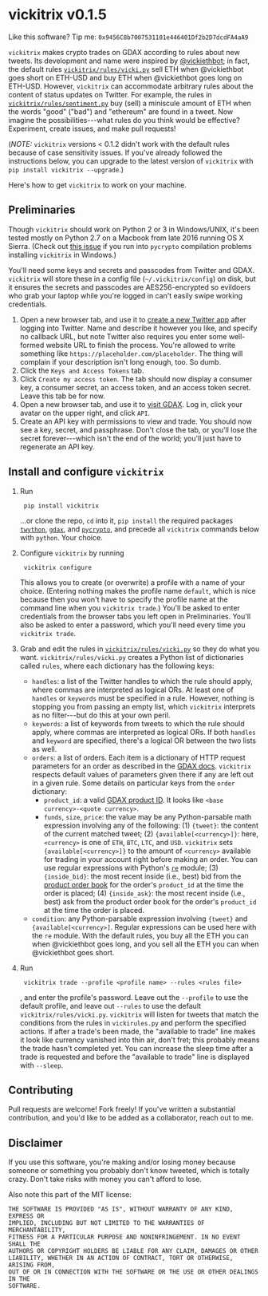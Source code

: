 # vickitrix v0.1.5

Like this software? Tip me: `0x9456C8b7007531101e446401Df2b2D7dcdFA4aA9`

`vickitrix` makes crypto trades on GDAX according to rules about new tweets. Its development and name were inspired by [@vickiethbot](https://twitter.com/vickiethbot); in fact, the default rules [`vickitrix/rules/vicki.py`](vickitrix/rules/vicki.py) sell ETH when @vickiethbot goes short on ETH-USD and buy ETH when @vickiethbot goes long on ETH-USD. However, `vickitrix` can accommodate arbitrary rules about the content of status updates on Twitter. For example, the rules in [`vickitrix/rules/sentiment.py`](vickitrix/rules/sentiment.py) buy (sell) a miniscule amount of ETH when the words "good" ("bad") and "ethereum" are found in a tweet. Now imagine the possibilities---what rules do you think would be effective? Experiment, create issues, and make pull requests!

(*NOTE:* `vickitrix` versions < 0.1.2 didn't work with the default rules because of case sensitivity issues. If you've already followed the instructions below, you can upgrade to the latest version of `vickitrix` with `pip install vickitrix --upgrade`.)

Here's how to get `vickitrix` to work on your machine.

## Preliminaries

Though `vickitrix` should work on Python 2 or 3 in Windows/UNIX, it's been tested mostly on Python 2.7 on a Macbook from late 2016 running OS X Sierra. (Check out [this issue](https://github.com/nellore/vickitrix/issues/1) if you run into `pycrypto` compilation problems installing `vickitrix` in Windows.)

You'll need some keys and secrets and passcodes from Twitter and GDAX. `vickitrix` will store these in a config file (`~/.vickitrix/config`) on disk, but it ensures the secrets and passcodes are AES256-encrypted so evildoers who grab your laptop while you're logged in can't easily swipe working credentials.

1. Open a new browser tab, and use it to [create a new Twitter app](https://apps.twitter.com/) after logging into Twitter. Name and describe it however you like, and specify no callback URL, but note Twitter also requires you enter some well-formed website URL to finish the process. You're allowed to write something like `https://placeholder.com/placeholder`. The thing will complain if your description isn't long enough, too. So dumb.
2. Click the `Keys and Access Tokens` tab.
3. Click `Create my access token`. The tab should now display a consumer key, a consumer secret, an access token, and an access token secret. Leave this tab be for now.
4. Open a new browser tab, and use it to [visit GDAX](https://gdax.com). Log in, click your avatar on the upper right, and click `API`.
5. Create an API key with permissions to view and trade. You should now see a key, secret, and passphrase. Don't close the tab, or you'll lose the secret forever---which isn't the end of the world; you'll just have to regenerate an API key.

## Install and configure `vickitrix`
1. Run

        pip install vickitrix
   ...or clone the repo, `cd` into it, `pip install` the required packages [`twython`](https://github.com/ryanmcgrath/twython), [`gdax`](https://github.com/danpaquin/GDAX-Python), and [`pycrypto`](https://pypi.python.org/pypi/pycrypto), and precede all `vickitrix` commands below with `python`. Your choice.
2. Configure `vickitrix` by running

        vickitrix configure
    This allows you to create (or overwrite) a profile with a name of your choice. (Entering nothing makes the profile name `default`, which is nice because then you won't have to specify the profile name at the command line when you `vickitrix trade`.) You'll be asked to enter credentials from the browser tabs you left open in Preliminaries. You'll also be asked to enter a password, which you'll need every time you `vickitrix trade`.
3. Grab and edit the rules in [`vickitrix/rules/vicki.py`](vickitrix/rules/vicki.py) so they do what you want. `vickitrix/rules/vicki.py` creates a Python list of dictionaries called `rules`, where each dictionary has the following keys:
    * `handles`: a list of the Twitter handles to which the rule should apply, where commas are interpreted as logical ORs. At least one of `handles` or `keywords` must be specified in a rule. However, nothing is stopping you from passing an empty list, which `vickitrix` interprets as no filter---but do this at your own peril.
    * `keywords`: a list of keywords from tweets to which the rule should apply, where commas are interpreted as logical ORs. If both `handles` and `keyword` are specified, there's a logical OR between the two lists as well.
    * `orders`: a list of orders. Each item is a dictionary of HTTP request parameters for an order as described in the [GDAX docs](https://docs.gdax.com/#orders). `vickitrix` respects default values of parameters given there if any are left out in a given rule. Some details on particular keys from the `order` dictionary:
        * `product_id`: a valid [GDAX product ID](https://docs.gdax.com/#products). It looks like `<base currency>-<quote currency>`.
        * `funds`, `size`, `price`: the value may be any Python-parsable math expression involving any of the following: (1) `{tweet}`: the content of the current matched tweet; (2) `{available[<currency>]}`: here, `<currency>` is one of `ETH`, `BTC`, `LTC`, and `USD`. `vickitrix` sets `{available[<currency>]}` to the amount of `<currency>` available for trading in your account right before making an order. You can use regular expressions with Python's [`re`](https://docs.python.org/2/library/re.html) module; (3) `{inside_bid}`: the most recent inside (i.e., best) bid from the [product order book](https://docs.gdax.com/#get-product-order-book) for the order's `product_id` at the time the order is placed; (4) `{inside_ask}`: the most recent inside (i.e., best) ask from the product order book for the order's `product_id` at the time the order is placed.
    * `condition`: any Python-parsable expression involving `{tweet}` and `{available[<currency>]`. Regular expressions can be used here with the `re` module.
With the default rules, you buy all the ETH you can when @vickiethbot goes long, and you sell all the ETH you can when @vickiethbot goes short.
4. Run
        
        vickitrix trade --profile <profile name> --rules <rules file>
        
   , and enter the profile's password. Leave out the `--profile` to use the default profile, and leave out `--rules` to use the default `vickitrix/rules/vicki.py`. `vickitrix` will listen for tweets that match the conditions from the rules in `vickirules.py` and perform the specified actions.
   If after a trade's been made, the "available to trade" line makes it look like currency vanished into thin air, don't fret; this probably means the trade hasn't completed yet. You can increase the sleep time after a trade is requested and before the "available to trade" line is displayed with `--sleep`.

## Contributing

Pull requests are welcome! Fork freely! If you've written a substantial contribution, and you'd like to be added as a collaborator, reach out to me.

## Disclaimer

If you use this software, you're making and/or losing money because someone or something you probably don't know tweeted, which is totally crazy. Don't take risks with money you can't afford to lose.

Also note this part of the MIT license:
```
THE SOFTWARE IS PROVIDED "AS IS", WITHOUT WARRANTY OF ANY KIND, EXPRESS OR
IMPLIED, INCLUDING BUT NOT LIMITED TO THE WARRANTIES OF MERCHANTABILITY,
FITNESS FOR A PARTICULAR PURPOSE AND NONINFRINGEMENT. IN NO EVENT SHALL THE
AUTHORS OR COPYRIGHT HOLDERS BE LIABLE FOR ANY CLAIM, DAMAGES OR OTHER
LIABILITY, WHETHER IN AN ACTION OF CONTRACT, TORT OR OTHERWISE, ARISING FROM,
OUT OF OR IN CONNECTION WITH THE SOFTWARE OR THE USE OR OTHER DEALINGS IN THE
SOFTWARE.
```

